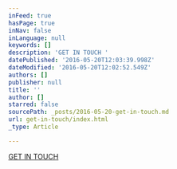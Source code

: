 ```yaml
---
inFeed: true
hasPage: true
inNav: false
inLanguage: null
keywords: []
description: 'GET IN TOUCH '
datePublished: '2016-05-20T12:03:39.998Z'
dateModified: '2016-05-20T12:02:52.549Z'
authors: []
publisher: null
title: ''
author: []
starred: false
sourcePath: _posts/2016-05-20-get-in-touch.md
url: get-in-touch/index.html
_type: Article

---
```

[GET IN TOUCH][0]

[0]: http://eepurl.com/b2oesL
